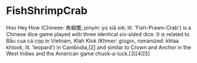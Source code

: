 # FishShrimpCrab

Hoo Hey How (Chinese: 魚蝦蟹; pinyin: yú xiā xiè; lit. 'Fish-Prawn-Crab') is a Chinese dice game played with three identical six-sided dice. It is related to Bầu cua cá cọp in Vietnam, Klah Klok (Khmer: ខ្លាឃ្លោក, romanized: khlaa khlook, lit. 'leopard') in Cambodia,[2] and similar to Crown and Anchor in the West Indies and the American game chuck-a-luck.[3][4][5]